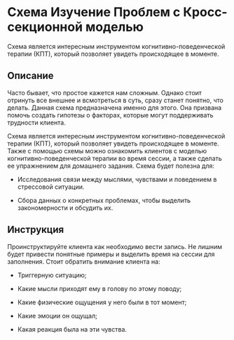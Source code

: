 # Схема Изучение Проблем с Кросс-секционной моделью

Схема является интересным инструментом когнитивно-поведенческой терапии
(КПТ), который позволяет увидеть происходящее в моменте.

## Описание

Часто бывает, что простое кажется нам сложным. Однако стоит отринуть все
внешнее и всмотреться в суть, сразу станет понятно, что делать. Данная
схема предназначена именно для этого. Она призвана помочь создать
гипотезы о факторах, которые могут поддерживать трудности клиента.

Схема является интересным инструментом когнитивно-поведенческой терапии
(КПТ), который позволяет увидеть происходящее в моменте. Также с помощью
схемы можно ознакомить клиентов с моделью когнитивно-поведенческой
терапии во время сессии, а также сделать ее упражнением для домашнего
задания. Схема будет полезна для:

-   Исследования связи между мыслями, чувствами и поведением в
    стрессовой ситуации.

-   Сбора данных о конкретных проблемах, чтобы выделить закономерности и
    обсудить их.

## Инструкция

Проинструктируйте клиента как необходимо вести запись. Не лишним будет
привести понятные примеры и выделить время на сессии для заполнения.
Стоит обратить внимание клиента на:

-   Триггерную ситуацию;

-   Какие мысли приходят ему в голову по этому поводу;

-   Какие физические ощущения у него были в тот момент;

-   Какие эмоции он ощущал;

-   Какая реакция была на эти чувства.
